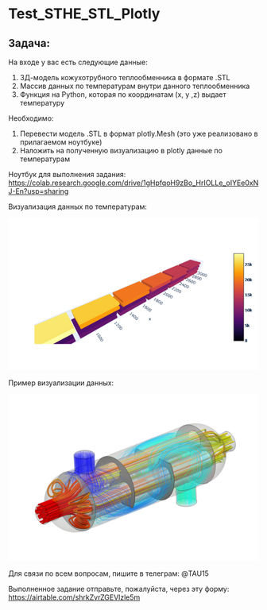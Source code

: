 # Test_STHE_STL_Plotly
Задача:
-------

На входе у вас есть следующие данные:
1. 3Д-модель кожухотрубного теплообменника в формате .STL
2. Массив данных по температурам внутри данного теплообменника
3. Функция на Python, которая по координатам (x, y ,z) выдает температуру

Необходимо:
1. Перевести модель .STL в формат plotly.Mesh (это уже реализовано в прилагаемом ноутбуке)
2. Наложить на полученную визуализацию в plotly данные по температурам

Ноутбук для выполнения задания: https://colab.research.google.com/drive/1gHpfqoH9zBo_HrIOLLe_oIYEe0xNJ-En?usp=sharing

Визуализация данных по температурам:

![alt text](https://github.com/lotus-uems/Test_STHE_STL_Plotly/blob/main/sthe_plotly.png)

Пример визуализации данных:

![alt text](https://github.com/lotus-uems/Test_STHE_STL_Plotly/blob/main/heat-exchanger.png) 

Для связи по всем вопросам, пишите в телеграм: @TAU15

Выполненное задание отправьте, пожалуйста, через эту форму: https://airtable.com/shrkZvrZGEVlzle5m
